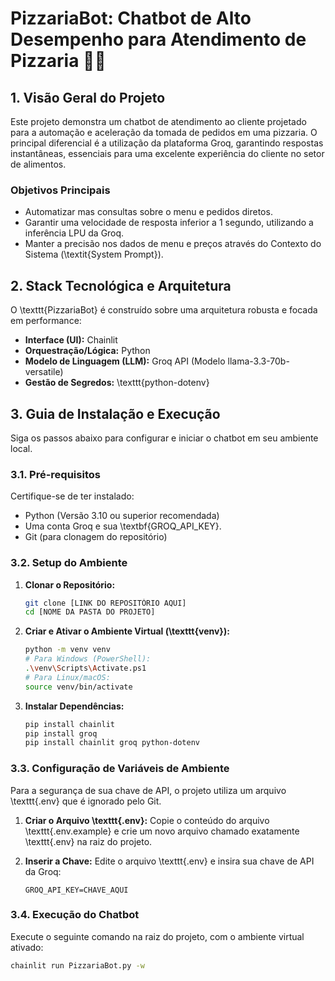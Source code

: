 # PizzariaBot: Chatbot de Alto Desempenho para Atendimento de Pizzaria 🍕🤖

## 1. Visão Geral do Projeto

Este projeto demonstra um chatbot de atendimento ao cliente projetado para a automação e aceleração da tomada de pedidos em uma pizzaria. O principal diferencial é a utilização da plataforma Groq, garantindo respostas instantâneas, essenciais para uma excelente experiência do cliente no setor de alimentos.


### Objetivos Principais

* Automatizar mas consultas sobre o menu e pedidos diretos.
* Garantir uma velocidade de resposta inferior a 1 segundo, utilizando a inferência LPU da Groq.
* Manter a precisão nos dados de menu e preços através do Contexto do Sistema (\textit{System Prompt}).

## 2. Stack Tecnológica e Arquitetura

O \texttt{PizzariaBot} é construído sobre uma arquitetura robusta e focada em performance:

* **Interface (UI):** Chainlit
* **Orquestração/Lógica:** Python
* **Modelo de Linguagem (LLM):** Groq API (Modelo llama-3.3-70b-versatile)
* **Gestão de Segredos:** \texttt{python-dotenv}

## 3. Guia de Instalação e Execução

Siga os passos abaixo para configurar e iniciar o chatbot em seu ambiente local.

### 3.1. Pré-requisitos

Certifique-se de ter instalado:

* Python (Versão 3.10 ou superior recomendada)
* Uma conta Groq e sua \textbf{GROQ\_API\_KEY}.
* Git (para clonagem do repositório)

### 3.2. Setup do Ambiente

1.  **Clonar o Repositório:**
    ```bash
    git clone [LINK DO REPOSITÓRIO AQUI]
    cd [NOME DA PASTA DO PROJETO]
    ```

2.  **Criar e Ativar o Ambiente Virtual (\texttt{venv}):**
    ```bash
    python -m venv venv
    # Para Windows (PowerShell):
    .\venv\Scripts\Activate.ps1
    # Para Linux/macOS:
    source venv/bin/activate
    ```

3.  **Instalar Dependências:**
    ```bash
    pip install chainlit
    pip install groq
    pip install chainlit groq python-dotenv
    ```

### 3.3. Configuração de Variáveis de Ambiente

Para a segurança de sua chave de API, o projeto utiliza um arquivo \texttt{.env} que é ignorado pelo Git.

1.  **Criar o Arquivo \texttt{.env}:** Copie o conteúdo do arquivo \texttt{.env.example} e crie um novo arquivo chamado exatamente \texttt{.env} na raiz do projeto.

2.  **Inserir a Chave:** Edite o arquivo \texttt{.env} e insira sua chave de API da Groq:
    ```
    GROQ_API_KEY=CHAVE_AQUI
    ```

### 3.4. Execução do Chatbot

Execute o seguinte comando na raiz do projeto, com o ambiente virtual ativado:

```bash
chainlit run PizzariaBot.py -w